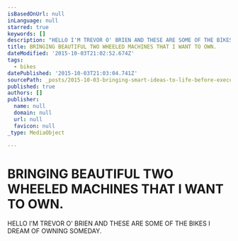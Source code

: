 ```yaml
---
isBasedOnUrl: null
inLanguage: null
starred: true
keywords: []
description: "HELLO I'M TREVOR O' BRIEN AND THESE ARE SOME OF THE BIKES I DREAM OF OWNING SOMEDAY."
title: BRINGING BEAUTIFUL TWO WHEELED MACHINES THAT I WANT TO OWN.
dateModified: '2015-10-03T21:02:52.674Z'
tags:
  - bikes
datePublished: '2015-10-03T21:03:04.741Z'
sourcePath: _posts/2015-10-03-bringing-smart-ideas-to-life-before-executing-dashing-design.md
published: true
authors: []
publisher:
  name: null
  domain: null
  url: null
  favicon: null
_type: MediaObject

---
```

# BRINGING BEAUTIFUL TWO WHEELED MACHINES THAT I WANT TO OWN.

HELLO I'M TREVOR O' BRIEN AND THESE ARE SOME OF THE BIKES I DREAM OF OWNING SOMEDAY.